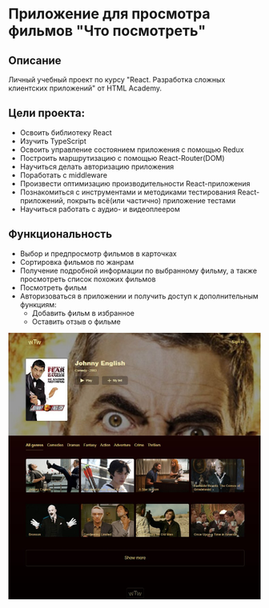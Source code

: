 # Приложение для просмотра фильмов "Что посмотреть"

## Описание

Личный учебный проект по курсу "React. Разработка сложных клиентских приложений" от HTML Academy.

## Цели проекта:

- Освоить библиотеку React
- Изучить TypeScript
- Освоить управление состоянием приложения с помощью Redux
- Построить маршрутизацию с помощью React-Router(DOM)
- Научиться делать авторизацию приложения
- Поработать с middleware
- Произвести оптимизацию производительности React-приложения
- Познакомиться с инструментами и методиками тестирования React-приложений, покрыть всё(или частично) приложение тестами
- Научиться работать с аудио- и видеоплеером

## Функциональность

- Выбор и предпросмотр фильмов в карточках
- Сортировка фильмов по жанрам
- Получение подробной информации по выбранному фильму, а также просмотреть список похожих фильмов
- Посмотреть фильм
- Авторизоваться в приложении и получить доступ к дополнительным функциям:
  - Добавить фильм в избранное
  - Оставить отзыв о фильме

<img src="./project/public/img/screenshots/main.jpg" alt="Главная страница">
